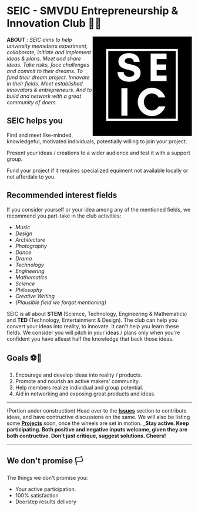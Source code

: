 # SEIC - SMVDU Entrepreneurship & Innovation Club 🚀✨

<img align="right"
     title="SEIC logo" src="./logo.jpg">
     
**ABOUT** : 
_SEIC aims to help university memebers experiment, collaborate, initiate and implement ideas & plans. Meet and share ideas. Take risks, face challenges and commit to their dreams. To fund their dream project. Innovate in their fields. Meet established innovators & entrepreneurs. And to build and network with a great community of doers._

## SEIC helps you

Find and meet like-minded, knowledgeful, motivated individuals, potentially willing to join your project.

Present your ideas / creations to a wider audience and test it with a support group.

Fund your project if it requires specialized equiment not available locally or not affordale to you.

## Recommended interest fields
If you consider yourself or your idea among any of the mentioned fields, we recommend you part-take in the club activities:
+ *Music*
+ *Design*
+ *Architecture*
+ *Photography*
+ *Dance*
+ *Drama*
+ *Technology*
+ *Engineering*
+ *Mathematics*
+ *Science*
+ *Philosophy*
+ *Creative Writing*
+ *(Plausible field we forgot mentioning)*

SEIC is all about **STEM** (Science, Technology, Engineering & Mathematics) and **TED** (Technology, Entertainment & Design). The club can help you convert your ideas into reality, to innovate. It can't help you learn these fields. We consider you will pitch in your ideas / plans only when you're confident you have atleast half the knowledge that back those ideas.

## Goals ⚽🥅
1. Encourage and develop ideas into reality / products.
2. Promote and nourish an active makers' community.
3. Help members realize individual and group potential.
4. Aid in networking and exposing great products and ideas. 

---
(Portion under construction) Head over to the [**Issues**]() section to contribute ideas, and have contructive discussions on the same. We will also be listing some [**Projects**]() soon, once the wheels are set in motion. _**Stay active. Keep participating. Both positive and negative inputs welcome, given they are both contructive. Don't just critique, suggest solutions. Cheers!**

---

## We don't promise 🏳️
The things we don't promise you:
+ Your active participation.
+ 100% satisfaction
+ Doorstep results delivery

